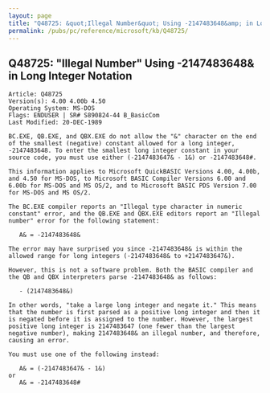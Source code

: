 ```yaml
---
layout: page
title: "Q48725: &quot;Illegal Number&quot; Using -2147483648&amp; in Long Integer Notation"
permalink: /pubs/pc/reference/microsoft/kb/Q48725/
---
```


## Q48725: &quot;Illegal Number&quot; Using -2147483648&amp; in Long Integer Notation

	Article: Q48725
	Version(s): 4.00 4.00b 4.50
	Operating System: MS-DOS
	Flags: ENDUSER | SR# S890824-44 B_BasicCom
	Last Modified: 20-DEC-1989
	
	BC.EXE, QB.EXE, and QBX.EXE do not allow the "&" character on the end
	of the smallest (negative) constant allowed for a long integer,
	-2147483648. To enter the smallest long integer constant in your
	source code, you must use either (-2147483647& - 1&) or -2147483648#.
	
	This information applies to Microsoft QuickBASIC Versions 4.00, 4.00b,
	and 4.50 for MS-DOS, to Microsoft BASIC Compiler Versions 6.00 and
	6.00b for MS-DOS and MS OS/2, and to Microsoft BASIC PDS Version 7.00
	for MS-DOS and MS OS/2.
	
	The BC.EXE compiler reports an "Illegal type character in numeric
	constant" error, and the QB.EXE and QBX.EXE editors report an "Illegal
	number" error for the following statement:
	
	   A& = -2147483648&
	
	The error may have surprised you since -2147483648& is within the
	allowed range for long integers (-2147483648& to +2147483647&).
	
	However, this is not a software problem. Both the BASIC compiler and
	the QB and QBX interpreters parse -2147483648& as follows:
	
	   - (2147483648&)
	
	In other words, "take a large long integer and negate it." This means
	that the number is first parsed as a positive long integer and then it
	is negated before it is assigned to the number. However, the largest
	positive long integer is 2147483647 (one fewer than the largest
	negative number), making 2147483648& an illegal number, and therefore,
	causing an error.
	
	You must use one of the following instead:
	
	   A& = (-2147483647& - 1&)
	or
	   A& = -2147483648#
